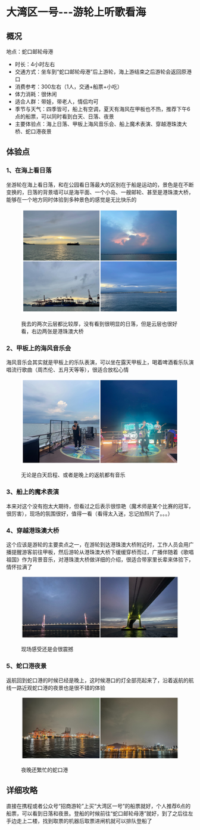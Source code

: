 # 大湾区一号---游轮上听歌看海

## 概况

地点：蛇口邮轮母港

* 时长：4小时左右
* 交通方式：坐车到“蛇口邮轮母港”后上游轮，海上游结束之后游轮会返回原港口
* 消费参考：300左右（1人，交通+船票+小吃）
* 体力消耗：很休闲
* 适合人群：带娃，带老人，情侣均可
* 季节与天气：四季皆可，船上有空调，夏天有海风在甲板也不热，推荐下午6点的船票，可以同时看到白天、日落、夜景
* 主要体验点：海上日落、甲板上海风音乐会、船上魔术表演、穿越港珠澳大桥、蛇口港夜景

## 体验点

### 1、在海上看日落

坐游轮在海上看日落，和在公园看日落最大的区别在于船是运动的，景色是在不断变换的，日落的背景墙可以是海平面、一个小岛、一艘邮轮、甚至是港珠澳大桥，能够在一个地方同时体验到多种景色的感觉是无比快乐的

<figure><img src=".gitbook/assets/大湾区1.jpg" alt=""><figcaption><p>我去的两次云层都比较厚，没有看到很明显的日落，但是云层也很好看，右边两张是港珠澳大桥</p></figcaption></figure>

### 2、甲板上的海风音乐会

海风音乐会其实就是甲板上的乐队表演，可以坐在露天甲板上，喝着啤酒看乐队演唱流行歌曲（周杰伦、五月天等等），很适合放松心情

<figure><img src=".gitbook/assets/大湾区3.jpg" alt=""><figcaption><p>无论是白天启程、或者是晚上的返航都有音乐</p></figcaption></figure>

### 3、船上的魔术表演

本来对这个没有抱太大期待，但看过之后表示很惊艳（魔术师是某个比赛的冠军，很厉害），现场的氛围很好，值得一看（看得太入迷，忘记拍照片了。。。）

### 4、穿越港珠澳大桥

这个应该是游轮的主要卖点之一，在游轮到达港珠澳大桥附近时，工作人员会用广播提醒游客前往甲板，然后游轮从港珠澳大桥下缓缓穿桥而过，广播伴随着《歌唱祖国》作为背景音乐，对港珠澳大桥做详细的介绍，很适合带家里长辈来体验下，情怀拉满了

<figure><img src=".gitbook/assets/大湾区4.jpg" alt=""><figcaption><p>现场感受还是会很震撼</p></figcaption></figure>

### 5、蛇口港夜景

返航回到蛇口港的时候已经是晚上，这时候港口的灯全部亮起来了，沿着返航的航线一路近观蛇口港的夜景也是很不错的体验

<figure><img src=".gitbook/assets/大湾区5.jpg" alt=""><figcaption><p>夜晚还繁忙的蛇口港</p></figcaption></figure>

## 详细攻略

直接在携程或者公众号“招商游轮”上买“大湾区一号”的船票就好，个人推荐6点的船票，可以看到日落和夜景。登船的时候前往“蛇口邮轮母港”就好，到了之后往左手边走上二楼，找到取票的机器后取票进闸机就可以排队登船了
